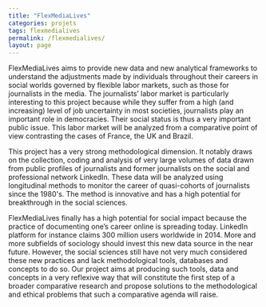 ```yaml
---
title: "FlexMediaLives"
categories: projets
tags: flexmedialives
permalink: /flexmedialives/
layout: page
---
```


FlexMediaLives aims to provide new data and new analytical frameworks to understand the adjustments made by individuals throughout their careers in social worlds governed by flexible labor markets, such as those for journalists in the media. The journalists’ labor market is particularly interesting to this project because while they suffer from a high (and increasing) level of job uncertainty in most societies, journalists play an important role in democracies. Their social status is thus a very important public issue. This labor market will be analyzed from a comparative point of view contrasting the cases of France, the UK and Brazil.

This project has a very strong methodological dimension. It notably draws on the collection, coding and analysis of very large volumes of data drawn from public profiles of journalists and former journalists on the social and professional network LinkedIn. These data will be analyzed using longitudinal methods to monitor the career of quasi-cohorts of journalists since the 1980's. The method is innovative and has a high potential for breakthrough in the social sciences.

FlexMediaLives finally has a high potential for social impact because the practice of documenting one’s career online is spreading today. LinkedIn platform for instance claims 300 million users worldwide in 2014. More and more subfields of sociology should invest this new data source in the near future. However, the social sciences still have not very much considered these new practices and lack methodological tools, databases and concepts to do so. Our project aims at producing such tools, data and concepts in a very reflexive way that will constitute the first step of a broader comparative research and propose solutions to the methodological and ethical problems that such a comparative agenda will raise.
